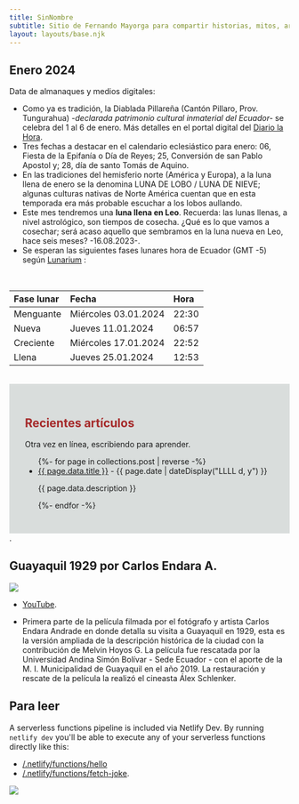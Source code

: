 ```yaml
---
title: SinNombre
subtitle: Sitio de Fernando Mayorga para compartir historias, mitos, arte y literatura del mundo antiguo y no tan antiguo.
layout: layouts/base.njk
---
```



## Enero 2024 

Data de almanaques y medios digitales:

- Como ya es tradición, la Diablada Pillareña (Cantón Pillaro, Prov. Tungurahua) *-declarada patrimonio cultural inmaterial del Ecuador-* se celebra del 1 al 6 de enero. Más detalles en el portal digital del [Diario la Hora](https://www.lahora.com.ec/tungurahua/conoce-partidas-seran-parte-diablada-pillarena-2024/).
- Tres fechas a destacar en el calendario eclesiástico para enero: 06, Fiesta de la Epifanía o Día de Reyes; 25, Conversión de san Pablo Apostol y; 28, día de santo Tomás de Aquino.
- En las tradiciones del hemisferio norte (América y Europa), a la luna llena de enero se la denomina LUNA DE LOBO / LUNA DE NIEVE; algunas culturas nativas de Norte América cuentan que en esta temporada era más probable escuchar a los lobos aullando. 
- Este mes tendremos una **luna llena en Leo**. Recuerda: las lunas llenas, a nivel astrológico, son tiempos de cosecha. ¿Qué es lo que vamos a cosechar; será acaso aquello que sembramos en la luna nueva en Leo, hace seis meses? -16.08.2023-.  
- Se esperan las siguientes fases lunares hora de Ecuador (GMT -5) según [Lunarium](https://www.lunarium.co.uk) :

<br/>  
  
| Fase lunar              | Fecha 	| Hora |
| :---------------- | :------  	| :---- |
| Menguante        |   Miércoles 03.01.2024   	| 22:30 |
| Nueva           |   Jueves 11.01.2024   	| 06:57 |
| Creciente    |  Miércoles 17.01.2024   	| 22:52 |
| Llena |  Jueves 25.01.2024   	| 12:53 |  

<br/>  
<div style="background-color:#D9DDDC;padding:2em;">
<h2 style="color:brown;">Recientes artículos</h2>

Otra vez en línea, escribiendo para aprender.

<ul class="listing">
{%- for page in collections.post | reverse -%}
  <li>
    <a class="ptsans" href="{{ page.url }}">{{ page.data.title }}</a> -
    <time datetime="{{ page.date }}">{{ page.date | dateDisplay("LLLL d, y") }}</time>
  </li>
  <p class="descriptor">{{ page.data.description }}</p>
{%- endfor -%}
</ul>

</div>. 

## Guayaquil 1929 por Carlos Endara A.  

<div class="full-width">
<img class="wide" src="https://res.cloudinary.com/magnvs/image/upload/v1569034596/wzsgteeuryfsesmxjcig.png"/>
</div>
  
- [YouTube](https://youtu.be/noyqmW9v8Gw?si=I5DZJxCM_bRPccV_).  

- Primera parte de la película filmada por el fotógrafo y artista Carlos Endara Andrade en donde detalla su visita a Guayaquil en 1929, esta es la versión ampliada de la descripción histórica de la ciudad con la contribución de Melvin Hoyos G. La película fue rescatada por la Universidad Andina Simón Bolívar - Sede Ecuador - con el aporte de la M. I. Municipalidad de Guayaquil en el año 2019. La restauración y rescate de la película la realizó el cineasta Álex Schlenker. 

## Para leer

A serverless functions pipeline is included via Netlify Dev. By running `netlify dev` you'll be able to execute any of your serverless functions directly like this:

- [/.netlify/functions/hello](/.netlify/functions/hello)
- [/.netlify/functions/fetch-joke](/.netlify/functions/fetch-joke). 

<div class="full-width">
<img class="wide" src="https://res.cloudinary.com/magnvs/image/upload/v1703186743/IMG_0867_ft0n86.jpg"/>
</div>






